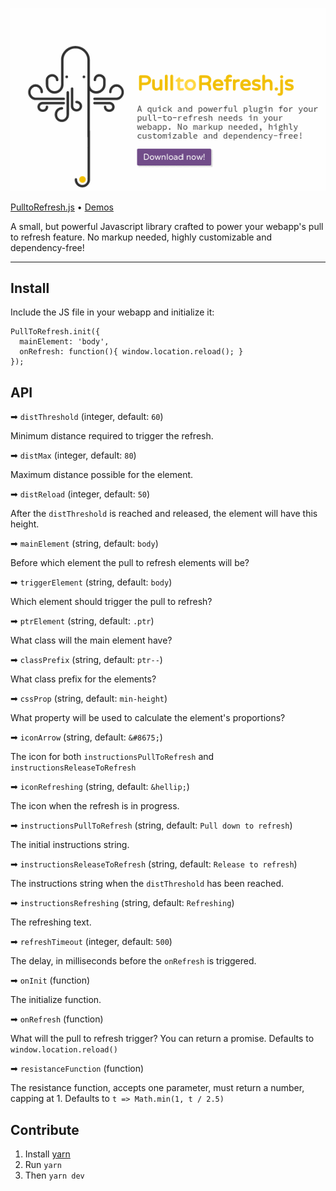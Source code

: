 ![PulltoRefresh.js](img/pulltorefresh.gif)

[PulltoRefresh.js](http://www.boxfactura.com/pulltorefresh.js/) • [Demos](http://www.boxfactura.com/pulltorefresh.js/demos/basic.html)

A small, but powerful Javascript library crafted to power your webapp's pull to refresh feature. No markup needed, highly customizable and dependency-free!

---

Install
---

Include the JS file in your webapp and initialize it:

```
PullToRefresh.init({
  mainElement: 'body',
  onRefresh: function(){ window.location.reload(); }
});
```

API
---

➡ `distThreshold` (integer, default: `60`)

Minimum distance required to trigger the refresh.

➡ `distMax` (integer, default: `80`)

Maximum distance possible for the element.

➡ `distReload` (integer, default: `50`)

After the `distThreshold` is reached and released, the element will have this height.

➡ `mainElement` (string, default: `body`)

Before which element the pull to refresh elements will be?

➡ `triggerElement` (string, default: `body`)

Which element should trigger the pull to refresh?

➡ `ptrElement` (string, default: `.ptr`)

What class will the main element have?

➡ `classPrefix` (string, default: `ptr--`)

What class prefix for the elements?

➡ `cssProp` (string, default: `min-height`)

What property will be used to calculate the element's proportions?

➡ `iconArrow` (string, default: `&#8675;`)

The icon for both `instructionsPullToRefresh` and `instructionsReleaseToRefresh`

➡ `iconRefreshing` (string, default: `&hellip;`)

The icon when the refresh is in progress.

➡ `instructionsPullToRefresh` (string, default: `Pull down to refresh`)

The initial instructions string.

➡ `instructionsReleaseToRefresh` (string, default: `Release to refresh`)

The instructions string when the `distThreshold` has been reached.

➡ `instructionsRefreshing` (string, default: `Refreshing`)

The refreshing text.

➡ `refreshTimeout` (integer, default: `500`)

The delay, in milliseconds before the `onRefresh` is triggered.

➡ `onInit` (function)

The initialize function.

➡ `onRefresh` (function)

What will the pull to refresh trigger? You can return a promise. Defaults to `window.location.reload()`

➡ `resistanceFunction` (function)

The resistance function, accepts one parameter, must return a number, capping at 1. Defaults to `t => Math.min(1, t / 2.5)`


Contribute
---

1. Install [yarn](https://yarnpkg.com/)
2. Run `yarn`
3. Then `yarn dev`
